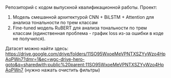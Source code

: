 Репозиторий с кодом выпускной квалификационной работы.
Проект:
1) Модель смешанной архитектурой CNN + BiLSTM + Attention для анализа тональности по трем классам
2) Fine-tuned модель RuBERT для анализа тональности по трем классам (единственная проблема - график loss из-за ошибки в коде не получился).

Датасет можно найти здесь: https://drive.google.com/drive/folders/11SO95WxoeMeVPNTXSZYyWzo4HpAoPWn7?dmr=1&ec=wgc-drive-hero-goto&q=sharedwith:public%20parent:11SO95WxoeMeVPNTXSZYyWzo4HpAoPWn7
(нужно нажать очистить фильтры)
